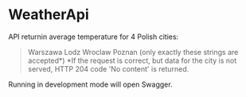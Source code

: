 # WeatherApi

API returnin average temperature for 4 Polish cities:
>Warszawa
>Lodz
>Wroclaw
>Poznan
(only exactly these strings <city names> are accepted*)
*If the request is correct, but data for the city is not served, HTTP 204 code 'No content' is returned.
  
Running in development mode will open Swagger.
